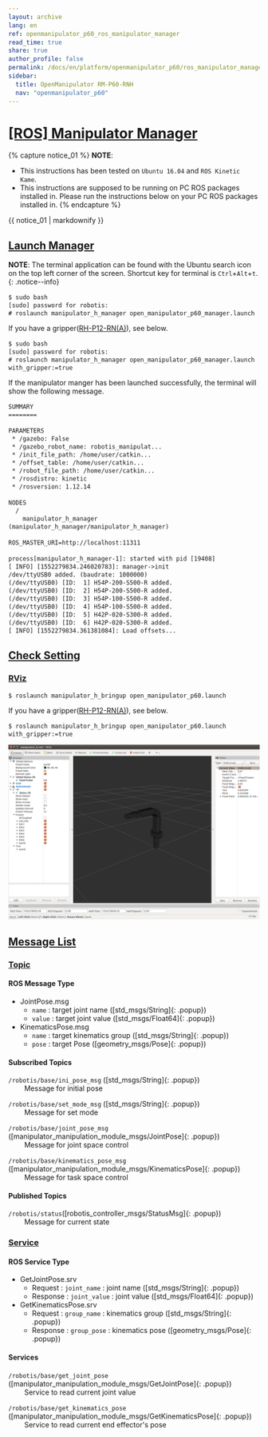 ```yaml
---
layout: archive
lang: en
ref: openmanipulator_p60_ros_manipulator_manager
read_time: true
share: true
author_profile: false
permalink: /docs/en/platform/openmanipulator_p60/ros_manipulator_manager/
sidebar:
  title: OpenManipulator RM-P60-RNH
  nav: "openmanipulator_p60"
---
```


<div style="counter-reset: h1 4"></div>

# [[ROS] Manipulator Manager](#ros-manipulator-manager)

{% capture notice_01 %}
**NOTE**:
- This instructions has been tested on `Ubuntu 16.04` and `ROS Kinetic Kame`.
- This instructions are supposed to be running on PC ROS packages installed in. Please run the instructions below on your PC ROS packages installed in.
{% endcapture %}
<div class="notice--info">{{ notice_01 | markdownify }}</div>

## [Launch Manager](#launch-manager)

**NOTE**: The terminal application can be found with the Ubuntu search icon on the top left corner of the screen. Shortcut key for terminal is `Ctrl`+`Alt`+`t`.
{: .notice--info}

```
$ sudo bash
[sudo] password for robotis:   
# roslaunch manipulator_h_manager open_manipulator_p60_manager.launch   
```
If you have a gripper([RH-P12-RN(A)](/docs/en/platform/rh_p12_rna/)), see below. 

```
$ sudo bash
[sudo] password for robotis:   
# roslaunch manipulator_h_manager open_manipulator_p60_manager.launch with_gripper:=true
```



If the manipulator manger has been launched successfully, the terminal will show the following message.

```
SUMMARY
========

PARAMETERS
 * /gazebo: False
 * /gazebo_robot_name: robotis_manipulat...
 * /init_file_path: /home/user/catkin...
 * /offset_table: /home/user/catkin...
 * /robot_file_path: /home/user/catkin...
 * /rosdistro: kinetic
 * /rosversion: 1.12.14

NODES
  /
    manipulator_h_manager (manipulator_h_manager/manipulator_h_manager)

ROS_MASTER_URI=http://localhost:11311

process[manipulator_h_manager-1]: started with pid [19408]
[ INFO] [1552279834.246020783]: manager->init
/dev/ttyUSB0 added. (baudrate: 1000000)
(/dev/ttyUSB0) [ID:  1] H54P-200-S500-R added. 
(/dev/ttyUSB0) [ID:  2] H54P-200-S500-R added. 
(/dev/ttyUSB0) [ID:  3] H54P-100-S500-R added. 
(/dev/ttyUSB0) [ID:  4] H54P-100-S500-R added. 
(/dev/ttyUSB0) [ID:  5] H42P-020-S300-R added. 
(/dev/ttyUSB0) [ID:  6] H42P-020-S300-R added. 
[ INFO] [1552279834.361381084]: Load offsets...
```

## [Check Setting](#check-setting)
### [RViz](#rviz)
```
$ roslaunch manipulator_h_bringup open_manipulator_p60.launch 
```

If you have a gripper([RH-P12-RN(A)](/docs/en/platform/rh_p12_rna/)), see below. 
```
$ roslaunch manipulator_h_bringup open_manipulator_p60.launch with_gripper:=true
```
![](/assets/images/platform/openmanipulator_p60/rviz.png)
  
## [Message List](#message-list)
### [Topic](#topic)

#### ROS Message Type
* JointPose.msg   
  * `name` : target joint name ([std_msgs/String]{: .popup})    
  * `value` : target joint value ([std_msgs/Float64]{: .popup})    
* KinematicsPose.msg    
  * `name` : target kinematics group ([std_msgs/String]{: .popup})    
  * `pose` : target Pose ([geometry_msgs/Pose]{: .popup})   

#### Subscribed Topics
`/robotis/base/ini_pose_msg` ([std_msgs/String]{: .popup})    
&emsp;&emsp; Message for initial pose

`/robotis/base/set_mode_msg` ([std_msgs/String]{: .popup})    
&emsp;&emsp; Message for set mode

`/robotis/base/joint_pose_msg` ([manipulator_manipulation_module_msgs/JointPose]{: .popup})   
&emsp;&emsp; Message for joint space control

`/robotis/base/kinematics_pose_msg` ([manipulator_manipulation_module_msgs/KinematicsPose]{: .popup})   
&emsp;&emsp; Message for task space control

#### Published Topics
`/robotis/status`([robotis_controller_msgs/StatusMsg]{: .popup})    
&emsp;&emsp; Message for current state


### [Service](#service)

#### ROS Service Type   
* GetJointPose.srv   
  * Request : `joint_name` : joint name ([std_msgs/String]{: .popup})   
  * Response : `joint_value` : joint value ([std_msgs/Float64]{: .popup})   
* GetKinematicsPose.srv     
  * Request : `group_name` : kinematics group ([std_msgs/String]{: .popup})   
  * Response : `group_pose` : kinematics pose ([geometry_msgs/Pose]{: .popup})   

#### Services
`/robotis/base/get_joint_pose` ([manipulator_manipulation_module_msgs/GetJointPose]{: .popup})   
&emsp;&emsp; Service to read current joint value

`/robotis/base/get_kinematics_pose` ([manipulator_manipulation_module_msgs/GetKinematicsPose]{: .popup})   
&emsp;&emsp; Service to read current end effector's pose
